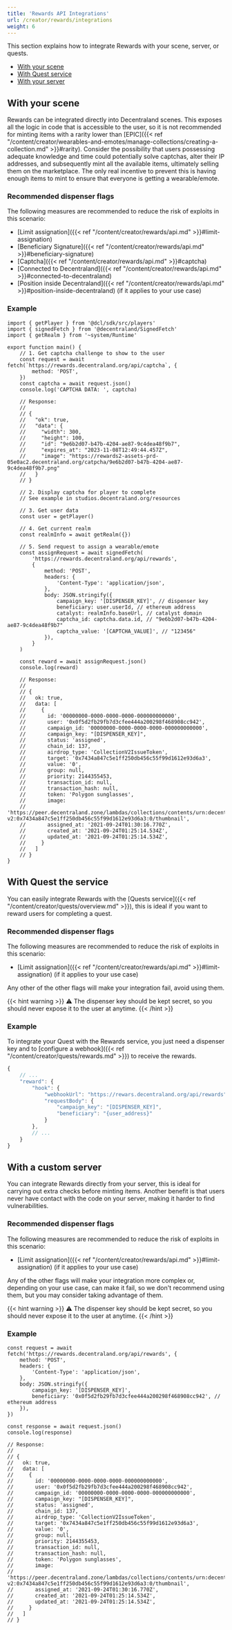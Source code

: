 ```yaml
---
title: 'Rewards API Integrations'
url: /creator/rewards/integrations
weight: 6
---
```


This section explains how to integrate Rewards with your scene, server, or quests.

- [With your scene](#with-your-scene)
- [With Quest service](#with-quest-service)
- [With your server](#with-a-custom-server)

## With your scene

Rewards can be integrated directly into Decentraland scenes. This exposes all the logic in code that is accessible to the user, so it is not recommended for minting items with a rarity lower than [EPIC]({{< ref "/content/creator/wearables-and-emotes/manage-collections/creating-a-collection.md" >}}#rarity). Consider the possibility that users possessing adequate knowledge and time could potentially solve captchas, alter their IP addresses, and subsequently mint all the available items, ultimately selling them on the marketplace. The only real incentive to prevent this is having enough items to mint to ensure that everyone is getting a wearable/emote.

### Recommended dispenser flags

The following measures are recommended to reduce the risk of exploits in this scenario:

- [Limit assignation]({{< ref "/content/creator/rewards/api.md" >}}#limit-assignation)
- [Beneficiary Signature]({{< ref "/content/creator/rewards/api.md" >}}#beneficiary-signature)
- [Captcha]({{< ref "/content/creator/rewards/api.md" >}}#captcha)
- [Connected to Decentraland]({{< ref "/content/creator/rewards/api.md" >}}#connected-to-decentraland)
- [Position inside Decentraland]({{< ref "/content/creator/rewards/api.md" >}}#position-inside-decentraland) (if it applies to your use case)

### Example

```tsx
import { getPlayer } from '@dcl/sdk/src/players'
import { signedFetch } from '@decentraland/SignedFetch'
import { getRealm } from '~system/Runtime'

export function main() {
	// 1. Get captcha challenge to show to the user
	const request = await fetch(`https://rewards.decentraland.org/api/captcha`, {
		method: 'POST',
	})
	const captcha = await request.json()
	console.log('CAPTCHA DATA: ', captcha)

	// Response:
	//
	// {
	//   "ok": true,
	//   "data": {
	//     "width": 300,
	//     "height": 100,
	//     "id": "9e6b2d07-b47b-4204-ae87-9c4dea48f9b7",
	//     "expires_at": "2023-11-08T12:49:44.457Z",
	//     "image": "https://rewards2-assets-prd-05e0ac2.decentraland.org/catpcha/9e6b2d07-b47b-4204-ae87-9c4dea48f9b7.png"
	//   }
	// }

	// 2. Display captcha for player to complete
	// See example in studios.decentraland.org/resources

	// 3. Get user data
	const user = getPlayer()

	// 4. Get current realm
	const realmInfo = await getRealm({})

	// 5. Send request to assign a wearable/emote
	const assignRequest = await signedFetch(
		'https://rewards.decentraland.org/api/rewards',
		{
			method: 'POST',
			headers: {
				'Content-Type': 'application/json',
			},
			body: JSON.stringify({
				campaign_key: '[DISPENSER_KEY]', // dispenser key
				beneficiary: user.userId, // ethereum address
				catalyst: realmInfo.baseUrl, // catalyst domain
				captcha_id: captcha.data.id, // "9e6b2d07-b47b-4204-ae87-9c4dea48f9b7"
				captcha_value: '[CAPTCHA_VALUE]', // "123456"
			}),
		}
	)

	const reward = await assignRequest.json()
	console.log(reward)

	// Response:
	//
	// {
	//   ok: true,
	//   data: [
	//     {
	//       id: '00000000-0000-0000-0000-000000000000',
	//       user: '0x0f5d2fb29fb7d3cfee444a200298f468908cc942',
	//       campaign_id: '00000000-0000-0000-0000-000000000000',
	//       campaign_key: "[DISPENSER_KEY]",
	//       status: 'assigned',
	//       chain_id: 137,
	//       airdrop_type: 'CollectionV2IssueToken',
	//       target: '0x7434a847c5e1ff250db456c55f99d1612e93d6a3',
	//       value: '0',
	//       group: null,
	//       priority: 2144355453,
	//       transaction_id: null,
	//       transaction_hash: null,
	//       token: 'Polygon sunglasses',
	//       image:
	//         'https://peer.decentraland.zone/lambdas/collections/contents/urn:decentraland:mumbai:collections-v2:0x7434a847c5e1ff250db456c55f99d1612e93d6a3:0/thumbnail',
	//       assigned_at: '2021-09-24T01:30:16.770Z',
	//       created_at: '2021-09-24T01:25:14.534Z',
	//       updated_at: '2021-09-24T01:25:14.534Z',
	//     }
	//   ]
	// }
}
```

## With Quest the service

You can easily integrate Rewards with the [Quests service]({{< ref "/content/creator/quests/overview.md" >}}), this is ideal if you want to reward users for completing a quest.

### Recommended dispenser flags

The following measures are recommended to reduce the risk of exploits in this scenario:

- [Limit assignation]({{< ref "/content/creator/rewards/api.md" >}}#limit-assignation) (if it applies to your use case)

Any other of the other flags will make your integration fail, avoid using them.

{{< hint warning >}}
⚠️ The dispenser key should be kept secret, so you should never expose it to the user at anytime.
{{< /hint >}}

### Example

To integrate your Quest with the Rewards service, you just need a dispenser key and to [configure a webhook]({{< ref "/content/creator/quests/rewards.md" >}}) to receive the rewards.

```js
{
    // ...
    "reward": {
        "hook": {
            "webhookUrl": "https://rewars.decentraland.org/api/rewards",
            "requestBody": {
                "campaign_key": "[DISPENSER_KEY]",
                "beneficiary": "{user_address}"
            }
        },
        // ...
    }
}
```

## With a custom server

You can integrate Rewards directly from your server, this is ideal for carrying out extra checks before minting items. Another benefit is that users never have contact with the code on your server, making it harder to find vulnerabilities.

### Recommended dispenser flags

The following measures are recommended to reduce the risk of exploits in this scenario:

- [Limit assignation]({{< ref "/content/creator/rewards/api.md" >}}#limit-assignation) (if it applies to your use case)

Any of the other flags will make your integration more complex or, depending on your use case, can make it fail, so we don't recommend using them, but you may consider taking advantage of them.

{{< hint warning >}}
⚠️ The dispenser key should be kept secret, so you should never expose it to the user at anytime.
{{< /hint >}}

### Example

```tsx
const request = await fetch('https://rewards.decentraland.org/api/rewards', {
	method: 'POST',
	headers: {
		'Content-Type': 'application/json',
	},
	body: JSON.stringify({
		campaign_key: '[DISPENSER_KEY]',
		beneficiary: '0x0f5d2fb29fb7d3cfee444a200298f468908cc942', // ethereum address
	}),
})

const response = await request.json()
console.log(response)

// Response:
//
// {
//   ok: true,
//   data: [
//     {
//       id: '00000000-0000-0000-0000-000000000000',
//       user: '0x0f5d2fb29fb7d3cfee444a200298f468908cc942',
//       campaign_id: '00000000-0000-0000-0000-000000000000',
//       campaign_key: "[DISPENSER_KEY]",
//       status: 'assigned',
//       chain_id: 137,
//       airdrop_type: 'CollectionV2IssueToken',
//       target: '0x7434a847c5e1ff250db456c55f99d1612e93d6a3',
//       value: '0',
//       group: null,
//       priority: 2144355453,
//       transaction_id: null,
//       transaction_hash: null,
//       token: 'Polygon sunglasses',
//       image:
//         'https://peer.decentraland.zone/lambdas/collections/contents/urn:decentraland:mumbai:collections-v2:0x7434a847c5e1ff250db456c55f99d1612e93d6a3:0/thumbnail',
//       assigned_at: '2021-09-24T01:30:16.770Z',
//       created_at: '2021-09-24T01:25:14.534Z',
//       updated_at: '2021-09-24T01:25:14.534Z',
//     }
//   ]
// }
```
